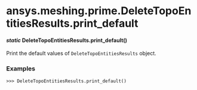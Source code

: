 <a id="ansys-meshing-prime-deletetopoentitiesresults-print-default"></a>

# ansys.meshing.prime.DeleteTopoEntitiesResults.print_default

<a id="ansys.meshing.prime.DeleteTopoEntitiesResults.print_default"></a>

#### *static* DeleteTopoEntitiesResults.print_default()

Print the default values of `DeleteTopoEntitiesResults` object.

### Examples

```pycon
>>> DeleteTopoEntitiesResults.print_default()
```

<!-- !! processed by numpydoc !! -->
